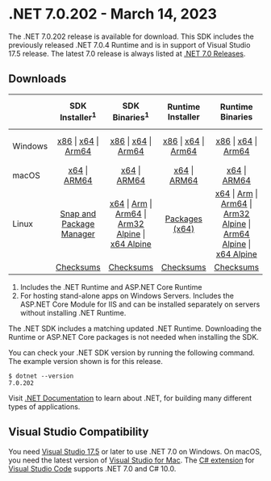 # .NET 7.0.202 - March 14, 2023

The .NET 7.0.202 release is available for download. This SDK includes the previously released .NET 7.0.4 Runtime and is in support of Visual Studio 17.5 release. The latest 7.0 release is always listed at [.NET 7.0 Releases](../README.md).

## Downloads

|           | SDK Installer<sup>1</sup>                        | SDK Binaries<sup>1</sup>                 | Runtime Installer                                        | Runtime Binaries                                 | ASP.NET Core Runtime           |Windows Desktop Runtime          |
| --------- | :------------------------------------------:     | :----------------------:                 | :---------------------------:                            | :-------------------------:                      | :-----------------:            | :-----------------:            |
| Windows   | [x86][dotnet-sdk-win-x86.exe] \| [x64][dotnet-sdk-win-x64.exe] \| [Arm64][dotnet-sdk-win-arm64.exe] | [x86][dotnet-sdk-win-x86.zip] \| [x64][dotnet-sdk-win-x64.zip] \|  [Arm64][dotnet-sdk-win-arm64.zip] | [x86][dotnet-runtime-win-x86.exe] \| [x64][dotnet-runtime-win-x64.exe] \| [Arm64][dotnet-runtime-win-arm64.exe] | [x86][dotnet-runtime-win-x86.zip] \| [x64][dotnet-runtime-win-x64.zip] \| [Arm64][dotnet-runtime-win-arm64.zip] | [x86][aspnetcore-runtime-win-x86.exe] \| [x64][aspnetcore-runtime-win-x64.exe] \|<br> [Hosting Bundle][dotnet-hosting-win.exe]<sup>2</sup> | [x86][windowsdesktop-runtime-win-x86.exe] \| [x64][windowsdesktop-runtime-win-x64.exe] \| [Arm64][windowsdesktop-runtime-win-arm64.exe] |
| macOS     | [x64][dotnet-sdk-osx-x64.pkg] \| [ARM64][dotnet-sdk-osx-arm64.pkg] | [x64][dotnet-sdk-osx-x64.tar.gz] \| [ARM64][dotnet-sdk-osx-arm64.tar.gz]  | [x64][dotnet-runtime-osx-x64.pkg] \| [ARM64][dotnet-runtime-osx-arm64.pkg] | [x64][dotnet-runtime-osx-x64.tar.gz] \| [ARM64][dotnet-runtime-osx-arm64.tar.gz]| [x64][aspnetcore-runtime-osx-x64.tar.gz] \| [ARM64][aspnetcore-runtime-osx-arm64.tar.gz] | - |<sup>1</sup>
| Linux     |  [Snap and Package Manager](../install-linux.md)  | [x64][dotnet-sdk-linux-x64.tar.gz] \| [Arm][dotnet-sdk-linux-arm.tar.gz]  \| [Arm64][dotnet-sdk-linux-arm64.tar.gz] \| [Arm32 Alpine][dotnet-sdk-linux-musl-arm.tar.gz]  \| [x64 Alpine][dotnet-sdk-linux-musl-x64.tar.gz] | [Packages (x64)][linux-packages] | [x64][dotnet-runtime-linux-x64.tar.gz] \| [Arm][dotnet-runtime-linux-arm.tar.gz] \| [Arm64][dotnet-runtime-linux-arm64.tar.gz] \| [Arm32 Alpine][dotnet-runtime-linux-musl-arm.tar.gz] \| [Arm64 Alpine][dotnet-runtime-linux-musl-arm64.tar.gz] \| [x64 Alpine][dotnet-runtime-linux-musl-x64.tar.gz]  | [x64][aspnetcore-runtime-linux-x64.tar.gz]<sup>1</sup>  \| [Arm][aspnetcore-runtime-linux-arm.tar.gz]<sup>1</sup> \| [Arm64][aspnetcore-runtime-linux-arm64.tar.gz]<sup>1</sup> \| [x64 Alpine][aspnetcore-runtime-linux-musl-x64.tar.gz] | - | <sup>1</sup> |
|  | [Checksums][checksums-sdk]                             | [Checksums][checksums-sdk]                                      | [Checksums][checksums-runtime]                             | [Checksums][checksums-runtime]  | [Checksums][checksums-runtime]  | [Checksums][checksums-runtime]


1. Includes the .NET Runtime and ASP.NET Core Runtime
2. For hosting stand-alone apps on Windows Servers. Includes the ASP.NET Core Module for IIS and can be installed separately on servers without installing .NET Runtime.


The .NET SDK includes a matching updated .NET Runtime. Downloading the Runtime or ASP.NET Core packages is not needed when installing the SDK.

You can check your .NET SDK version by running the following command. The example version shown is for this release.

```console
$ dotnet --version
7.0.202
```
Visit [.NET Documentation](https://learn.microsoft.com/dotnet/) to learn about .NET, for building many different types of applications.


## Visual Studio Compatibility

You need [Visual Studio 17.5](https://visualstudio.microsoft.com) or later to use .NET 7.0 on Windows. On macOS, you need the latest version of [Visual Studio for Mac](https://visualstudio.microsoft.com/vs/mac/). The [C# extension](https://code.visualstudio.com/docs/languages/dotnet) for [Visual Studio Code](https://code.visualstudio.com/) supports .NET 7.0 and C# 10.0.


[blob-runtime]: https://dotnetcli.blob.core.windows.net/dotnet/Runtime/
[blob-sdk]: https://dotnetcli.blob.core.windows.net/dotnet/Sdk/
[release-notes]: https://github.com/dotnet/core/blob/main/release-notes/7.0/7.0.4/7.0.202.md

[checksums-runtime]: https://dotnetcli.blob.core.windows.net/dotnet/checksums/7.0.4-sha.txt
[checksums-sdk]: https://dotnetcli.blob.core.windows.net/dotnet/checksums/7.0.4-sha.txt

[linux-install]: https://learn.microsoft.com/dotnet/core/install/linux
[linux-setup]: https://github.com/dotnet/core/blob/main/Documentation/linux-setup.md

[dotnet-blog]:  https://devblogs.microsoft.com/dotnet/february-2023-updates/
[aspnet-blog]: https://devblogs.microsoft.com/dotnet/announcing-asp-net-core-in-net-6/
[maui-blog]: https://devblogs.microsoft.com/dotnet/update-on-dotnet-maui/

[linux-packages]: ../install-linux.md



[//]: # ( Runtime 7.0.4)
[dotnet-runtime-linux-arm.tar.gz]: https://download.visualstudio.microsoft.com/download/pr/8d45c40c-50e0-4c34-a8e7-02874823ec38/542e091c925c69e529533480c187068b/dotnet-runtime-7.0.4-linux-arm.tar.gz
[dotnet-runtime-linux-arm64.tar.gz]: https://download.visualstudio.microsoft.com/download/pr/47a77eda-2e32-4106-bc84-375b873a9839/c6d88de403b103248f67f429507ea269/dotnet-runtime-7.0.4-linux-arm64.tar.gz
[dotnet-runtime-linux-musl-arm.tar.gz]: https://download.visualstudio.microsoft.com/download/pr/46c1ae9c-ba38-45a8-8250-c6cc3306081e/c60f75badddd909d308671ecb4f2faed/dotnet-runtime-7.0.4-linux-musl-arm.tar.gz
[dotnet-runtime-linux-musl-arm64.tar.gz]: https://download.visualstudio.microsoft.com/download/pr/31fcb8d1-489d-47a9-a6f7-230daa67c77a/b9dc027228cb8a0defedeeb8b658280c/dotnet-runtime-7.0.4-linux-musl-arm64.tar.gz
[dotnet-runtime-linux-musl-x64.tar.gz]: https://download.visualstudio.microsoft.com/download/pr/5626a791-2469-436e-bba8-d020f244b51b/f6b7f1d3921160a5f097d6f5e3a76b65/dotnet-runtime-7.0.4-linux-musl-x64.tar.gz
[dotnet-runtime-linux-x64.tar.gz]: https://download.visualstudio.microsoft.com/download/pr/08c89e27-b593-438e-8303-af765b90e5da/28b1b06748b86a694ac4ddf43d546a32/dotnet-runtime-7.0.4-linux-x64.tar.gz
[dotnet-runtime-osx-arm64.pkg]: https://download.visualstudio.microsoft.com/download/pr/e3f2fe23-5f8f-472a-8c90-e2fd71840bbe/b8cea84bdfa8f27dc68c44ec7faa32f9/dotnet-runtime-7.0.4-osx-arm64.pkg
[dotnet-runtime-osx-arm64.tar.gz]: https://download.visualstudio.microsoft.com/download/pr/bf2d81d2-d793-43c6-af0f-763a48e1fdea/0457d06cc4e7dea7fff49e944691c72e/dotnet-runtime-7.0.4-osx-arm64.tar.gz
[dotnet-runtime-osx-x64.pkg]: https://download.visualstudio.microsoft.com/download/pr/417ba51a-bd56-4386-87a7-612d715189f0/48f92194b309e878f16a00956de8d1ce/dotnet-runtime-7.0.4-osx-x64.pkg
[dotnet-runtime-osx-x64.tar.gz]: https://download.visualstudio.microsoft.com/download/pr/e4dd643a-16b8-4f1e-ba38-cdbe32cc24df/67b307accc4abbbc2238310d6ea3c516/dotnet-runtime-7.0.4-osx-x64.tar.gz
[dotnet-runtime-win-arm64.exe]: https://download.visualstudio.microsoft.com/download/pr/aa70e646-6d6d-49f2-a7e5-5cad90f3783b/309665ecddef746789a848f7a8cca610/dotnet-runtime-7.0.4-win-arm64.exe
[dotnet-runtime-win-arm64.zip]: https://download.visualstudio.microsoft.com/download/pr/6c19b8ad-c3d1-4262-9fc2-5e42a8b77eb4/a136c7f489c00c5dcb914cfcf1ead671/dotnet-runtime-7.0.4-win-arm64.zip
[dotnet-runtime-win-x64.exe]: https://download.visualstudio.microsoft.com/download/pr/7e842a78-9877-4b82-8450-f3311b406a6f/83352282a0bdf1e5f9dfc5fcc88dc83f/dotnet-runtime-7.0.4-win-x64.exe
[dotnet-runtime-win-x64.zip]: https://download.visualstudio.microsoft.com/download/pr/88beaec3-b636-4b17-bdc5-ad8563c11155/0b4e765664b4961b50e167367dcef927/dotnet-runtime-7.0.4-win-x64.zip
[dotnet-runtime-win-x86.exe]: https://download.visualstudio.microsoft.com/download/pr/a44ad7c4-c079-4299-a5a5-669d53707f76/9a94eeb3cdf9529d40e8020a3b8f6c61/dotnet-runtime-7.0.4-win-x86.exe
[dotnet-runtime-win-x86.zip]: https://download.visualstudio.microsoft.com/download/pr/d8163d38-8eca-4ed3-ad81-d25140adf370/9652bb2338e2d7fe2eb53d8d05a2b6ba/dotnet-runtime-7.0.4-win-x86.zip

[//]: # ( WindowsDesktop 7.0.4)
[windowsdesktop-runtime-win-arm64.exe]: https://download.visualstudio.microsoft.com/download/pr/f9e5d878-12fa-4c6a-889c-3c03c22cecb9/0ccb0a599375a19ba34dbbb318864297/windowsdesktop-runtime-7.0.4-win-arm64.exe
[windowsdesktop-runtime-win-arm64.zip]: https://download.visualstudio.microsoft.com/download/pr/7dfbd2fc-fcd9-4da4-ad0f-a3c833041628/04bd1c17ffc04250efb90afff9c4c52a/windowsdesktop-runtime-7.0.4-win-arm64.zip
[windowsdesktop-runtime-win-x64.exe]: https://download.visualstudio.microsoft.com/download/pr/b6a55627-12de-482a-aea8-17d635f4b775/d8798c0c796a945c657d04438cf9b84d/windowsdesktop-runtime-7.0.4-win-x64.exe
[windowsdesktop-runtime-win-x64.zip]: https://download.visualstudio.microsoft.com/download/pr/ae6eaae5-3dbb-4ddf-8ce1-be529fbfdc69/50615bf1b6806d16d2258476005037cd/windowsdesktop-runtime-7.0.4-win-x64.zip
[windowsdesktop-runtime-win-x86.exe]: https://download.visualstudio.microsoft.com/download/pr/9c8d474f-e58f-4ab2-ab3c-f6c2c8616910/41b492e1c41083c823d56162c700de57/windowsdesktop-runtime-7.0.4-win-x86.exe
[windowsdesktop-runtime-win-x86.zip]: https://download.visualstudio.microsoft.com/download/pr/41ca2de4-1a26-45a8-a92d-5dc91ab2fe19/6f57a2c4bfa4fc16754f8f23540e1bcf/windowsdesktop-runtime-7.0.4-win-x86.zip

[//]: # ( ASP 7.0.4)
[aspnetcore-runtime-linux-arm.tar.gz]: https://download.visualstudio.microsoft.com/download/pr/43013763-849e-4d6e-b21c-0222eeda0624/6e1be378246de9af8d26df611107a3f3/aspnetcore-runtime-7.0.4-linux-arm.tar.gz
[aspnetcore-runtime-linux-arm64.tar.gz]: https://download.visualstudio.microsoft.com/download/pr/639aae36-b8fe-4bb7-86d7-0216554b6183/3b5caffe27bb78bbb10aff729d65ae03/aspnetcore-runtime-7.0.4-linux-arm64.tar.gz
[aspnetcore-runtime-linux-musl-arm.tar.gz]: https://download.visualstudio.microsoft.com/download/pr/e4e56097-5a2c-47da-a031-da327545ab5f/804efe030b9eb210024c3fd88aeea1bc/aspnetcore-runtime-7.0.4-linux-musl-arm.tar.gz
[aspnetcore-runtime-linux-musl-arm64.tar.gz]: https://download.visualstudio.microsoft.com/download/pr/08c2aee5-4a0c-4433-9772-e0cd5670bf8a/a849803916e33be03c176968ee7a5c6a/aspnetcore-runtime-7.0.4-linux-musl-arm64.tar.gz
[aspnetcore-runtime-linux-musl-x64.tar.gz]: https://download.visualstudio.microsoft.com/download/pr/68c9f0b5-105d-47a6-b8c2-32e045ffbc89/19e0050e885bd52508b77ab8296d6571/aspnetcore-runtime-7.0.4-linux-musl-x64.tar.gz
[aspnetcore-runtime-linux-x64.tar.gz]: https://download.visualstudio.microsoft.com/download/pr/f2e33ca2-e597-4d7c-b34d-60e47b5fe2fc/a22feac281b4bf63c8b5195a30e6cce1/aspnetcore-runtime-7.0.4-linux-x64.tar.gz
[aspnetcore-runtime-osx-arm64.tar.gz]: https://download.visualstudio.microsoft.com/download/pr/d70d5370-7f1c-4fd9-88cb-504569112323/32a23f276392a1fb04f2f3cdd35f961b/aspnetcore-runtime-7.0.4-osx-arm64.tar.gz
[aspnetcore-runtime-osx-x64.tar.gz]: https://download.visualstudio.microsoft.com/download/pr/eb055f27-b58f-47db-b291-91a2700396a4/7b313614b3ba0cd2f9e57b288c82f0b7/aspnetcore-runtime-7.0.4-osx-x64.tar.gz
[aspnetcore-runtime-win-arm64.zip]: https://download.visualstudio.microsoft.com/download/pr/25c0c79c-1a55-4ba2-b106-46fb689fdce7/8a76691d8d209295d2ca2c50b6b4a9c6/aspnetcore-runtime-7.0.4-win-arm64.zip
[aspnetcore-runtime-win-x64.exe]: https://download.visualstudio.microsoft.com/download/pr/1c260404-69d2-4c07-979c-644846ba1f46/7d27639ac67f1e502b83a738406da0ee/aspnetcore-runtime-7.0.4-win-x64.exe
[aspnetcore-runtime-win-x64.zip]: https://download.visualstudio.microsoft.com/download/pr/807a366a-ecf2-4704-a468-fc78ea832e79/b3b845fedd389cd76945d379683ae291/aspnetcore-runtime-7.0.4-win-x64.zip
[aspnetcore-runtime-win-x86.exe]: https://download.visualstudio.microsoft.com/download/pr/771de8e0-6c27-435f-8471-32e360408e15/4f84ca38b7988cc602d1ca62c0469ad2/aspnetcore-runtime-7.0.4-win-x86.exe
[aspnetcore-runtime-win-x86.zip]: https://download.visualstudio.microsoft.com/download/pr/06d0f0fd-1840-47ec-938e-8c6103628d0f/253b21ce98e3ed91ea68aad3e4124305/aspnetcore-runtime-7.0.4-win-x86.zip
[dotnet-hosting-win.exe]: https://download.visualstudio.microsoft.com/download/pr/d97e0776-b316-4c41-a067-202eb027b968/e9694b0aa94e4b814f980f9ec3d3f400/dotnet-hosting-7.0.4-win.exe

[//]: # ( SDK 7.0.202)
[dotnet-sdk-linux-arm.tar.gz]: https://download.visualstudio.microsoft.com/download/pr/6b56da47-dbe4-4921-a08e-eb3826565525/36ecf89507f52cc70ec2128b13948290/dotnet-sdk-7.0.202-linux-arm.tar.gz
[dotnet-sdk-linux-arm64.tar.gz]: https://download.visualstudio.microsoft.com/download/pr/c1fd11b0-186a-4aa1-a578-bb1b6613886e/b67e1c9d6d90b1c99b23935273921fa1/dotnet-sdk-7.0.202-linux-arm64.tar.gz
[dotnet-sdk-linux-musl-arm.tar.gz]: https://download.visualstudio.microsoft.com/download/pr/60033de4-23dc-4b66-a4d2-c8720a7d9641/22c3478f8f350c79f399a0313db6e6a5/dotnet-sdk-7.0.202-linux-musl-arm.tar.gz
[dotnet-sdk-linux-musl-arm64.tar.gz]: https://download.visualstudio.microsoft.com/download/pr/02ce3cad-f8b3-408b-a03b-6237e5beaab2/6a43057a87423fd368920f59e5e2ac6f/dotnet-sdk-7.0.202-linux-musl-arm64.tar.gz
[dotnet-sdk-linux-musl-x64.tar.gz]: https://download.visualstudio.microsoft.com/download/pr/591b9096-c73a-4dac-9f8a-e38824c12ee2/e2a889594de556f3b7bbef46980ae30e/dotnet-sdk-7.0.202-linux-musl-x64.tar.gz
[dotnet-sdk-linux-x64.tar.gz]: https://download.visualstudio.microsoft.com/download/pr/bda88810-e1a6-4cf0-8139-7fd7fe7b2c7a/7a9ffa3e12e5f1c3d8b640e326c1eb14/dotnet-sdk-7.0.202-linux-x64.tar.gz
[dotnet-sdk-osx-arm64.pkg]: https://download.visualstudio.microsoft.com/download/pr/d569fc95-64b5-4fc3-ae06-5d3bec40e540/7532a322362c4717fc57211eafe5002c/dotnet-sdk-7.0.202-osx-arm64.pkg
[dotnet-sdk-osx-arm64.tar.gz]: https://download.visualstudio.microsoft.com/download/pr/4402413a-ef81-4732-a0c0-38f11694b226/e205b8bf48d95902a6dbe1c3cccca272/dotnet-sdk-7.0.202-osx-arm64.tar.gz
[dotnet-sdk-osx-x64.pkg]: https://download.visualstudio.microsoft.com/download/pr/a87236b2-9ddd-4f48-ac81-d8d07a7cdac2/91a91d1eac4d598a6eaf5faf148f3afd/dotnet-sdk-7.0.202-osx-x64.pkg
[dotnet-sdk-osx-x64.tar.gz]: https://download.visualstudio.microsoft.com/download/pr/d3fe9043-0ff4-4584-aacf-1ad41c47407b/7b84ed341359488cd0de21de1b4df6d0/dotnet-sdk-7.0.202-osx-x64.tar.gz
[dotnet-sdk-win-arm64.exe]: https://download.visualstudio.microsoft.com/download/pr/32d8d194-4ab7-4913-a524-ba8b971896c2/a45108bd93c9da7e110837968c55e221/dotnet-sdk-7.0.202-win-arm64.exe
[dotnet-sdk-win-arm64.zip]: https://download.visualstudio.microsoft.com/download/pr/52f31250-1961-4203-9f51-9b9afce0db15/129915360a0e0e6ee59e895efd389b0a/dotnet-sdk-7.0.202-win-arm64.zip
[dotnet-sdk-win-x64.exe]: https://download.visualstudio.microsoft.com/download/pr/c6ad374b-9b66-49ed-a140-588348d0c29a/78084d635f2a4011ccd65dc7fd9e83ce/dotnet-sdk-7.0.202-win-x64.exe
[dotnet-sdk-win-x64.zip]: https://download.visualstudio.microsoft.com/download/pr/e2f99985-b54a-43a2-85cf-cfc9a1e0a307/171339e000ade0b6e10c3cb010ed45ba/dotnet-sdk-7.0.202-win-x64.zip
[dotnet-sdk-win-x86.exe]: https://download.visualstudio.microsoft.com/download/pr/9d754e4b-caa0-4f0f-b254-b0ee1fdb580f/360dbbbf186f32ecf661b178a1768652/dotnet-sdk-7.0.202-win-x86.exe
[dotnet-sdk-win-x86.zip]: https://download.visualstudio.microsoft.com/download/pr/c7213e17-4955-4fae-a405-1b7101086daf/71963248a7de64c4b00219a8199e7429/dotnet-sdk-7.0.202-win-x86.zip
